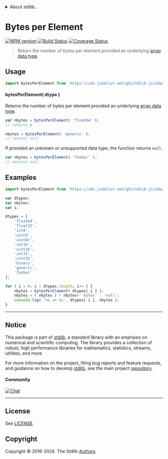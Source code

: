 <!--

@license Apache-2.0

Copyright (c) 2018 The Stdlib Authors.

Licensed under the Apache License, Version 2.0 (the "License");
you may not use this file except in compliance with the License.
You may obtain a copy of the License at

   http://www.apache.org/licenses/LICENSE-2.0

Unless required by applicable law or agreed to in writing, software
distributed under the License is distributed on an "AS IS" BASIS,
WITHOUT WARRANTIES OR CONDITIONS OF ANY KIND, either express or implied.
See the License for the specific language governing permissions and
limitations under the License.

-->


<details>
  <summary>
    About stdlib...
  </summary>
  <p>We believe in a future in which the web is a preferred environment for numerical computation. To help realize this future, we've built stdlib. stdlib is a standard library, with an emphasis on numerical and scientific computation, written in JavaScript (and C) for execution in browsers and in Node.js.</p>
  <p>The library is fully decomposable, being architected in such a way that you can swap out and mix and match APIs and functionality to cater to your exact preferences and use cases.</p>
  <p>When you use stdlib, you can be absolutely certain that you are using the most thorough, rigorous, well-written, studied, documented, tested, measured, and high-quality code out there.</p>
  <p>To join us in bringing numerical computing to the web, get started by checking us out on <a href="https://github.com/stdlib-js/stdlib">GitHub</a>, and please consider <a href="https://opencollective.com/stdlib">financially supporting stdlib</a>. We greatly appreciate your continued support!</p>
</details>

# Bytes per Element

[![NPM version][npm-image]][npm-url] [![Build Status][test-image]][test-url] [![Coverage Status][coverage-image]][coverage-url] <!-- [![dependencies][dependencies-image]][dependencies-url] -->

> Return the number of bytes per element provided an underlying [array data type][@stdlib/ndarray/dtypes].

<!-- Section to include introductory text. Make sure to keep an empty line after the intro `section` element and another before the `/section` close. -->

<section class="intro">

</section>

<!-- /.intro -->

<!-- Package usage documentation. -->



<section class="usage">

## Usage

```javascript
import bytesPerElement from 'https://cdn.jsdelivr.net/gh/stdlib-js/ndarray-base-bytes-per-element@deno/mod.js';
```

#### bytesPerElement( dtype )

Returns the number of bytes per element provided an underlying [array data type][@stdlib/ndarray/dtypes].

```javascript
var nbytes = bytesPerElement( 'float64' );
// returns 8

nbytes = bytesPerElement( 'generic' );
// returns null
```

If provided an unknown or unsupported data type, the function returns `null`.

```javascript
var nbytes = bytesPerElement( 'foobar' );
// returns null
```

</section>

<!-- /.usage -->

<!-- Package usage notes. Make sure to keep an empty line after the `section` element and another before the `/section` close. -->

<section class="notes">

</section>

<!-- /.notes -->

<!-- Package usage examples. -->

<section class="examples">

## Examples

<!-- eslint no-undef: "error" -->

```javascript
import bytesPerElement from 'https://cdn.jsdelivr.net/gh/stdlib-js/ndarray-base-bytes-per-element@deno/mod.js';

var dtypes;
var nbytes;
var i;

dtypes = [
    'float64',
    'float32',
    'int8',
    'uint8',
    'uint8c',
    'int16',
    'uint16',
    'int32',
    'uint32',
    'binary',
    'generic',
    'foobar'
];

for ( i = 0; i < dtypes.length; i++ ) {
    nbytes = bytesPerElement( dtypes[ i ] );
    nbytes = ( nbytes ) ? nbytes+' bytes' : 'null';
    console.log( '%s => %s', dtypes[ i ], nbytes );
}
```

</section>

<!-- /.examples -->

<!-- Section to include cited references. If references are included, add a horizontal rule *before* the section. Make sure to keep an empty line after the `section` element and another before the `/section` close. -->

<section class="references">

</section>

<!-- /.references -->

<!-- Section for related `stdlib` packages. Do not manually edit this section, as it is automatically populated. -->

<section class="related">

</section>

<!-- /.related -->

<!-- Section for all links. Make sure to keep an empty line after the `section` element and another before the `/section` close. -->


<section class="main-repo" >

* * *

## Notice

This package is part of [stdlib][stdlib], a standard library with an emphasis on numerical and scientific computing. The library provides a collection of robust, high performance libraries for mathematics, statistics, streams, utilities, and more.

For more information on the project, filing bug reports and feature requests, and guidance on how to develop [stdlib][stdlib], see the main project [repository][stdlib].

#### Community

[![Chat][chat-image]][chat-url]

---

## License

See [LICENSE][stdlib-license].


## Copyright

Copyright &copy; 2016-2024. The Stdlib [Authors][stdlib-authors].

</section>

<!-- /.stdlib -->

<!-- Section for all links. Make sure to keep an empty line after the `section` element and another before the `/section` close. -->

<section class="links">

[npm-image]: http://img.shields.io/npm/v/@stdlib/ndarray-base-bytes-per-element.svg
[npm-url]: https://npmjs.org/package/@stdlib/ndarray-base-bytes-per-element

[test-image]: https://github.com/stdlib-js/ndarray-base-bytes-per-element/actions/workflows/test.yml/badge.svg?branch=v0.2.2
[test-url]: https://github.com/stdlib-js/ndarray-base-bytes-per-element/actions/workflows/test.yml?query=branch:v0.2.2

[coverage-image]: https://img.shields.io/codecov/c/github/stdlib-js/ndarray-base-bytes-per-element/main.svg
[coverage-url]: https://codecov.io/github/stdlib-js/ndarray-base-bytes-per-element?branch=main

<!--

[dependencies-image]: https://img.shields.io/david/stdlib-js/ndarray-base-bytes-per-element.svg
[dependencies-url]: https://david-dm.org/stdlib-js/ndarray-base-bytes-per-element/main

-->

[chat-image]: https://img.shields.io/gitter/room/stdlib-js/stdlib.svg
[chat-url]: https://app.gitter.im/#/room/#stdlib-js_stdlib:gitter.im

[stdlib]: https://github.com/stdlib-js/stdlib

[stdlib-authors]: https://github.com/stdlib-js/stdlib/graphs/contributors

[umd]: https://github.com/umdjs/umd
[es-module]: https://developer.mozilla.org/en-US/docs/Web/JavaScript/Guide/Modules

[deno-url]: https://github.com/stdlib-js/ndarray-base-bytes-per-element/tree/deno
[deno-readme]: https://github.com/stdlib-js/ndarray-base-bytes-per-element/blob/deno/README.md
[umd-url]: https://github.com/stdlib-js/ndarray-base-bytes-per-element/tree/umd
[umd-readme]: https://github.com/stdlib-js/ndarray-base-bytes-per-element/blob/umd/README.md
[esm-url]: https://github.com/stdlib-js/ndarray-base-bytes-per-element/tree/esm
[esm-readme]: https://github.com/stdlib-js/ndarray-base-bytes-per-element/blob/esm/README.md
[branches-url]: https://github.com/stdlib-js/ndarray-base-bytes-per-element/blob/main/branches.md

[stdlib-license]: https://raw.githubusercontent.com/stdlib-js/ndarray-base-bytes-per-element/main/LICENSE

[@stdlib/ndarray/dtypes]: https://github.com/stdlib-js/ndarray-dtypes/tree/deno

</section>

<!-- /.links -->
